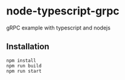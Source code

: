# node-typescript-grpc
gRPC example with typescript and nodejs

## Installation
```shell
npm install
npm run build
npm run start
```
